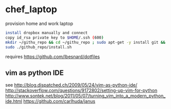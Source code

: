 # chef_laptop
provision home and work laptop


```bash
install dropbox manually and connect
copy id_rsa private key to $HOME/.ssh (600)
mkdir ~/githu_repo && cd ~/githu_repo ; sudo apt-get -y install git && git clone https://github.com/lbesnard/chef_laptop
sudo ./github_repo/install.sh
```

requires https://github.com/lbesnard/dotfiles

## vim as python IDE
see
http://blog.dispatched.ch/2009/05/24/vim-as-python-ide/
http://stackoverflow.com/questions/9172802/setting-up-vim-for-python
http://www.sontek.net/blog/2011/05/07/turning_vim_into_a_modern_python_ide.html
https://github.com/carlhuda/janus
